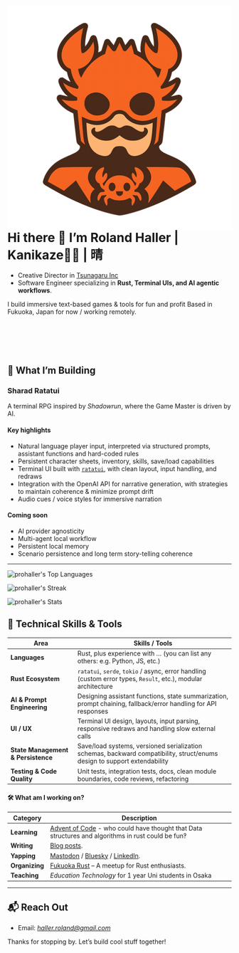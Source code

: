 <img align="left" src="https://github.com/ProHaller/prohaller/blob/master/assets/kanikaze-logo.png">

# Hi there 👋 I’m Roland Haller | Kanikaze🦀💨 | 晴

- Creative Director in [Tsunagaru Inc](https://www.tsunagaru.co.jp/)
- Software Engineer specializing in **Rust, Terminal UIs, and AI agentic workflows**.

I build immersive text-based games & tools for fun and profit
Based in Fukuoka, Japan for now / working remotely.

<br>
<br>
<br>
<br>

## 🚀 What I’m Building

### **Sharad Ratatui**

A terminal RPG inspired by _Shadowrun_, where the Game Master is driven by AI.

#### Key highlights

- Natural language player input, interpreted via structured prompts, assistant functions and hard-coded rules
- Persistent character sheets, inventory, skills, save/load capabilities
- Terminal UI built with [`ratatui`](https://crates.io/crates/ratatui), with clean layout, input handling, and redraws
- Integration with the OpenAI API for narrative generation, with strategies to maintain coherence & minimize prompt drift
- Audio cues / voice styles for immersive narration

#### Coming soon

- AI provider agnosticity
- Multi-agent local workflow
- Persistent local memory
- Scenario persistence and long term story-telling coherence

---

![prohaller's Top Languages](https://github-readme-stats.vercel.app/api/top-langs/?username=prohaller&theme=nightowl&show_icons=true&hide_border=false&layout=compact)

![prohaller's Streak](https://github-readme-streak-stats.herokuapp.com/?user=prohaller&theme=nightowl&hide_border=false)

![prohaller's Stats](https://github-readme-stats.vercel.app/api?username=prohaller&theme=nightowl&show_icons=true&hide_border=false&count_private=true)

## 🔧 Technical Skills & Tools

| Area                               | Skills / Tools                                                                                                           |
| ---------------------------------- | ------------------------------------------------------------------------------------------------------------------------ |
| **Languages**                      | Rust, plus experience with … (you can list any others: e.g. Python, JS, etc.)                                            |
| **Rust Ecosystem**                 | `ratatui`, `serde`, `tokio` / async, error handling (custom error types, `Result`, etc.), modular architecture           |
| **AI & Prompt Engineering**        | Designing assistant functions, state summarization, prompt chaining, fallback/error handling for API responses           |
| **UI / UX**                        | Terminal UI design, layouts, input parsing, responsive redraws and handling slow external calls                          |
| **State Management & Persistence** | Save/load systems, versioned serialization schemas, backward compatibility, struct/enums design to support extendability |
| **Testing & Code Quality**         | Unit tests, integration tests, docs, clean module boundaries, code reviews, refactoring                                  |

#### 🛠️ What am I working on?

| **Category**   | **Description**                                                                                                                                                     |
| -------------- | ------------------------------------------------------------------------------------------------------------------------------------------------------------------- |
| **Learning**   | [Advent of Code](https://github.com/prohaller) - who could have thought that Data structures and algorithms in rust could be fun‽                                   |
| **Writing**    | [Blog posts](https://roland.fly.dev).                                                                                                                               |
| **Yapping**    | [Mastodon](https://mastodon.social/@ProHaller/) / [Bluesky](https://bsky.app/profile/prohaller.bsky.social) / [LinkedIn](https://www.linkedin.com/in/rolandhaller). |
| **Organizing** | [Fukuoka Rust](https://luma.com/event/manage/evt-mzl6mbKYNbPBVbS) – A meetup for Rust enthusiasts.                                                                  |
| **Teaching**   | _Education Technology_ for 1 year Uni students in Osaka                                                                                                             |

---

## 📬 Reach Out

- Email: _<haller.roland@gmail.com>_

Thanks for stopping by. Let’s build cool stuff together!
